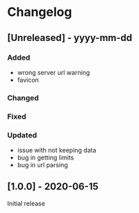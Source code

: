 # Changelog

## [Unreleased] - yyyy-mm-dd

### Added
- wrong server url warning
- favicon

### Changed

### Fixed

### Updated
- issue with not keeping data
- bug in getting limits
- bug in url parsing

## [1.0.0] - 2020-06-15

Initial release
